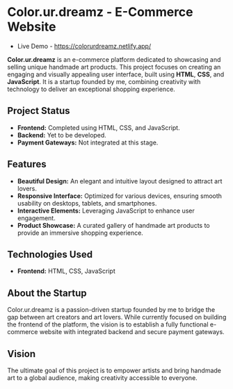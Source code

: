 # **Color.ur.dreamz - E-Commerce Website**

- Live Demo - https://colorurdreamz.netlify.app/

**Color.ur.dreamz** is an e-commerce platform dedicated to showcasing and selling unique handmade art products. This project focuses on creating an engaging and visually appealing user interface, built using **HTML**, **CSS**, and **JavaScript**. It is a startup founded by me, combining creativity with technology to deliver an exceptional shopping experience.

## **Project Status**
- **Frontend:** Completed using HTML, CSS, and JavaScript.
- **Backend:** Yet to be developed.
- **Payment Gateways:** Not integrated at this stage.

## **Features**
- **Beautiful Design:** An elegant and intuitive layout designed to attract art lovers.
- **Responsive Interface:** Optimized for various devices, ensuring smooth usability on desktops, tablets, and smartphones.
- **Interactive Elements:** Leveraging JavaScript to enhance user engagement.
- **Product Showcase:** A curated gallery of handmade art products to provide an immersive shopping experience.

## **Technologies Used**
- **Frontend:** HTML, CSS, JavaScript

## **About the Startup**
Color.ur.dreamz is a passion-driven startup founded by me to bridge the gap between art creators and art lovers. While currently focused on building the frontend of the platform, the vision is to establish a fully functional e-commerce website with integrated backend and secure payment gateways.

## **Vision**
The ultimate goal of this project is to empower artists and bring handmade art to a global audience, making creativity accessible to everyone.

